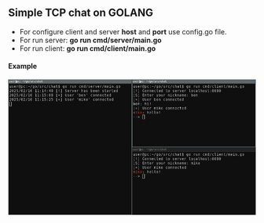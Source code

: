 ## Simple TCP chat on GOLANG

* For configure client and server <strong>host</strong> and <strong>port</strong> use config.go file.
* For run server: <strong>go run cmd/server/main.go</strong>
* For run client: <strong>go run cmd/client/main.go</strong>

#### Example

![image info](./images/chat_example.png)
